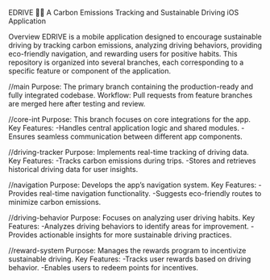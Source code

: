 EDRIVE 🚗🌿
A Carbon Emissions Tracking and Sustainable Driving iOS Application

Overview
EDRIVE is a mobile application designed to encourage sustainable driving by tracking carbon emissions, analyzing driving behaviors, providing eco-friendly navigation, and rewarding users for positive habits. This repository is organized into several branches, each corresponding to a specific feature or component of the application.

//main
Purpose: The primary branch containing the production-ready and fully integrated codebase.
Workflow: Pull requests from feature branches are merged here after testing and review.

//core-int
Purpose: This branch focuses on core integrations for the app.
Key Features:
-Handles central application logic and shared modules.
-Ensures seamless communication between different app components.

//driving-tracker
Purpose: Implements real-time tracking of driving data.
Key Features:
-Tracks carbon emissions during trips.
-Stores and retrieves historical driving data for user insights.

//navigation
Purpose: Develops the app’s navigation system.
Key Features:
-Provides real-time navigation functionality.
-Suggests eco-friendly routes to minimize carbon emissions.

//driving-behavior
Purpose: Focuses on analyzing user driving habits.
Key Features:
-Analyzes driving behaviors to identify areas for improvement.
-Provides actionable insights for more sustainable driving practices.

//reward-system
Purpose: Manages the rewards program to incentivize sustainable driving.
Key Features:
-Tracks user rewards based on driving behavior.
-Enables users to redeem points for incentives.
